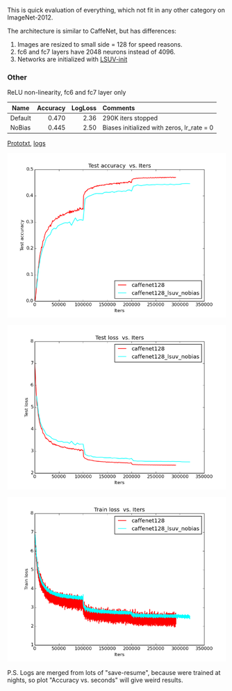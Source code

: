 This is quick evaluation of everything, which not fit in any other category on ImageNet-2012. 

The architecture is similar to CaffeNet, but has differences:

1. Images are resized to small side = 128 for speed reasons.
2. fc6 and fc7 layers have 2048 neurons instead of 4096. 
3. Networks are initialized with [LSUV-init](http://arxiv.org/abs/1511.06422)


### Other

ReLU non-linearity, fc6 and fc7 layer only

| Name    | Accuracy      | LogLoss | Comments  |
| -------|---------:| -------:|:-----------|
|  Default |0.470| 2.36 | 290K iters stopped|
|  NoBias |0.445| 2.50 | Biases initialized with zeros, lr_rate = 0|

[Prototxt](https://github.com/ducha-aiki/caffenet-benchmark/tree/master/prototxt/other), [logs](https://github.com/ducha-aiki/caffenet-benchmark/tree/master/logs/other)



![CaffeNet128 test accuracy](/logs/other/img/0.png)


![CaffeNet128 test loss](/logs/other/img/2.png)


![CaffeNet128 train loss](/logs/other/img/6.png)



P.S. Logs are merged from lots of "save-resume", because were trained at nights, so plot "Accuracy vs. seconds" will give weird results. 


